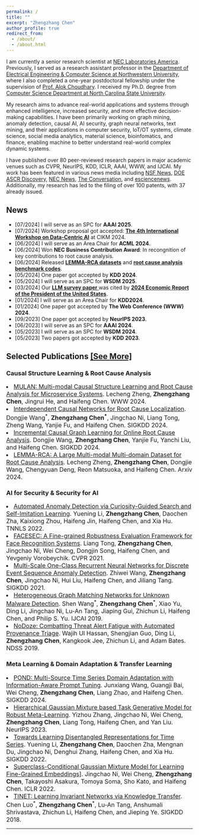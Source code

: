 ```yaml
---
permalink: /
title: ""
excerpt: "Zhengzhang Chen"
author_profile: true
redirect_from: 
  - /about/
  - /about.html
---
```



I am currently a senior research scientist at [NEC Laboratories America](https://www.nec-labs.com/research/data-science-system-security/people/zhengzhang-chen/). Previously, I served as a research assistant professor in the [Department of Electrical Engineering & Computer Science at Northwestern University](http://cucis.ece.northwestern.edu/members/zzc472/), where I also completed a one-year postdoctoral fellowship under the supervision of [Prof. Alok Choudhary](http://www.eecs.northwestern.edu/~choudhar/). I received my Ph.D. degree from [Computer Science Department at North Carolina State University](https://www.csc.ncsu.edu/). 

My research aims to advance real-world applications and systems through enhanced intelligence, increased security, and more effective decision-making capabilities. I have been primarily working on graph mining, anomaly detection, causal AI, AI security, graph neural networks, text mining, and their applications in computer security, IoT/OT systems, climate science, social media analytics, material science, bioinfomatics, and finance, enabling machine to better understand real-world complex dynamic systems. 

I have published over 80 peer-reviewed research papers in major academic venues such as CVPR, NeurIPS, KDD, ICLR, AAAI, WWW, and IJCAI. My work has been featured in various news media including [NSF News](https://www.nsf.gov/news/news_summ.jsp?cntn_id=125500&org=GEO&from=news), [DOE ASCR Discovery](https://ascr-discovery.science.doe.gov/2012/06/storm-tracking/), [NEC News](https://jpn.nec.com/press/201907/20190708_02.html), [The Conversation](https://theconversation.com/new-hurricane-detection-method-increases-predictability-9537), and [esciencenews](https://esciencenews.com/sources/physorg/2012/09/11/researchers.devise.more.accurate.method.predicting.hurricane.activity). Additionally, my research has led to the filing of over 100 patents, with 37 already issued.


News
-----
- \[07/2024\] I will serve as an SPC for <strong>AAAI 2025</strong>.
- \[07/2024\] Workshop proposal got accepted: [<strong>The 4th International Workshop on Data-Centric AI</strong>](https://data-centric-ai-dev.github.io/CIKM2024/) at CIKM 2024.
- \[06/2024\] I  will serve as an Area Chair for <strong>ACML 2024</strong>.
- \[06/2024\] Won <strong>NEC Business Contribution Award</strong>: In recongnition of key contributions to root cause analysis.
- \[06/2024\] Released [<strong>LEMMA-RCA datasets</strong>](https://lemma-rca.github.io/) and [<strong>root cause analysis benchmark codes</strong>](https://github.com/KnowledgeDiscovery/rca_baselines).
- \[05/2024\] One paper got accepted by <strong>KDD 2024</strong>.
- \[05/2024\] I will serve as an SPC for <strong>WSDM 2025</strong>.
- \[03/2024\] Our <a href="https://arxiv.org/pdf/2305.18703.pdf"><strong>LLM survey paper</strong> </a>  was cited by <a href="https://www.whitehouse.gov/cea/written-materials/2024/03/21/the-2024-economic-report-of-the-president/"> <strong>2024 Economic Report of the President of the United States</strong></a>. 
- \[01/2024\] I will serve as an Area Chair for <strong>KDD2024</strong>.
- \[01/2024\] One paper got accepted by <strong>The Web Conference (WWW) 2024</strong>.
- \[09/2023\] One paper got accepted by <strong>NeurIPS 2023</strong>.
- \[06/2023\] I will serve as an SPC for <strong>AAAI 2024</strong>.
- \[05/2023\] I will serve as an SPC for <strong>WSDM 2024</strong>.
- \[05/2023\] Two papers got accepted by <strong>KDD 2023</strong>.


Selected Publications [\[See More\]](https://zhengzhangchen.github.io/publications/)
-----
<h3>Causal Structure Learning & Root Cause Analysis</h3> 
<li>  <font size="3"><a href="https://zhengzhangchen.github.io/paper/MULAN- Multi-modal Causal Structure Learning and Root Cause Analysis for Microservice Systems.pdf" target="_blank" rel="nofollow"> MULAN: Multi-modal Causal Structure Learning and Root Cause Analysis for Microservice Systems</a>. Lecheng Zheng, <b>Zhengzhang Chen</b>, Jingrui He, and Haifeng Chen. WWW 2024. </font> </li>  
<li>  <font size="3"><a href="https://zhengzhangchen.github.io/paper/Interdependent Causal Networks for Root Cause Localization.pdf" target="_blank" rel="nofollow"> Interdependent Causal Networks for Root Cause Localization</a>. Dongjie Wang<sup>*</sup>, <b>Zhengzhang Chen<sup>*</sup></b>, Jingchao Ni, Liang Tong, Zheng Wang, Yanjie Fu, and Haifeng Chen. SIGKDD 2024.</font> </li> 
<li>  <font size="3"><a href="https://zhengzhangchen.github.io/paper/Incremental Causal Graph Learning for Online Root Cause Analysis.pdf" target="_blank" rel="nofollow"> Incremental Causal Graph Learning for Online Root Cause Analysis</a>. Dongjie Wang, <b>Zhengzhang Chen</b>, Yanjie Fu, Yanchi Liu, and Haifeng Chen. SIGKDD 2024.</font> </li>  
<li>  <font size="3"><a href="https://arxiv.org/pdf/2406.05375" target="_blank" rel="nofollow"> LEMMA-RCA: A Large Multi-modal Multi-domain Dataset for Root Cause Analysis</a>. Lecheng Zheng, <b>Zhengzhang Chen</b>, Dongjie Wang, Chengyuan Deng, Reon Matsuoka, and Haifeng Chen. Arxiv 2024.</font> </li>  

<h3> AI for Security & Security for AI</h3> 
<li> <font size="3"><a href="https://zhengzhangchen.github.io/paper/Automated_Anomaly_Detection_via_Curiosity-Guided_Search_and_Self-Imitation_Learning.pdf" target="_blank" rel="nofollow"> Automated Anomaly Detection via Curiosity-Guided Search and Self-Imitation Learning</a>. Yuening Li, <b>Zhengzhang Chen</b>, Daochen Zha, Kaixiong Zhou, Haifeng Jin, Haifeng Chen, and Xia Hu. TNNLS 2022.</font> </li> 
<li><font size="3"> <a href="https://zhengzhangchen.github.io/paper/FACESEC- A Fine-grained Robustness Evaluation Framework for Face Recognition Systems.pdf" target="_blank" rel="nofollow"> FACESEC: A Fine-grained Robustness Evaluation Framework for Face Recognition Systems</a>. Liang Tong, <b>Zhengzhang Chen</b>, Jingchao Ni, Wei Cheng, Dongjin Song, Haifeng Chen, and Yevgeniy Vorobeychik. CVPR 2021.</font> </li>  
<li> <font size="3"> <a href="https://zhengzhangchen.github.io/paper/Multi-Scale One-Class Recurrent Neural Networks for Discrete Event Sequence Anomaly Detection.pdf" target="_blank" rel="nofollow"> Multi-Scale One-Class Recurrent Neural Networks for Discrete Event Sequence Anomaly Detection</a>. Zhiwei Wang, <b>Zhengzhang Chen</b>, Jingchao Ni, Hui Liu, Haifeng Chen, and Jiliang Tang. SIGKDD 2021.</font>  </li> 
<li> <font size="3"> <a href="https://zhengzhangchen.github.io/paper/Heterogeneous_Graph_Matching_Networks_Application_to_Unknown_Malware_Detection.pdf" target="_blank" rel="nofollow"> Heterogeneous Graph Matching Networks for Unknown Malware Detection</a>. Shen Wang<sup>*</sup>, <b>Zhengzhang Chen</b><sup>*</sup>, Xiao Yu, Ding Li, Jingchao Ni, Lu-An Tang, Jiaping Gui, Zhichun Li, Haifeng Chen, and Philip S. Yu. IJCAI 2019.</font> </li> 
<li> <font size="3"> <a href="https://zhengzhangchen.github.io/paper/NODOZE- Combatting Threat Alert Fatigue with Automated Provenance Triage.pdf" target="_blank" rel="nofollow"> NoDoze: Combatting Threat Alert Fatigue with Automated Provenance Triage</a>. Wajih Ul Hassan, Shengjian Guo, Ding Li, <b>Zhengzhang Chen</b>, Kangkook Jee, Zhichun Li, and Adam Bates. NDSS 2019.</font></li> 

<h3>Meta Learning & Domain Adaptation & Transfer Learning </h3> 
<li> <font size="3"> <a href="https://zhengzhangchen.github.io/paper/POND- Multi-Source Time Series Domain Adaptation with Information-Aware Prompt Tuning.pdf" target="_blank" rel="nofollow"> POND: Multi-Source Time Series Domain Adaptation with Information-Aware Prompt Tuning</a>. Junxiang Wang, Guangji Bai, Wei Cheng, <b>Zhengzhang Chen</b>, Liang Zhao, and Haifeng Chen. SIGKDD 2024.</font> </li>
<li> <font size="3"> <a href="https://zhengzhangchen.github.io/paper/NeurIPS-2023-hierarchical-gaussian-mixture-based-task-generative-model-for-robust-meta-learning-Paper-Conference.pdf" target="_blank" rel="nofollow">Hierarchical Gaussian Mixture based Task Generative Model for Robust Meta-Learning</a>. Yizhou Zhang, Jingchao Ni, Wei Cheng, <b>Zhengzhang Chen</b>, Liang Tong, Haifeng Chen, and Yan Liu. NeurIPS 2023.</font></li>
<li> <font size="3"> <a href="https://zhengzhangchen.github.io/paper/Towards_Robust_Graph_Neural_Networks_via_Adversarial_Contrastive_Learning.pdf" target="_blank" rel="nofollow"> Towards Learning Disentangled Representations for Time Series</a>. Yuening Li, <b>Zhengzhang Chen</b>, Daochen Zha, Mengnan Du, Jingchao Ni, Denghui Zhang, Haifeng Chen, and Xia Hu. SIGKDD 2022.</font></li>
<li> <font size="3"> <a href="https://zhengzhangchen.github.io/paper/Superclass-Conditional Gaussian Mixture Model for Learning Fine-Grained Embeddings.pdf" target="_blank" rel="nofollow"> Superclass-Conditional Gaussian Mixture Model for Learning Fine-Grained Embeddings]</a>. Jingchao Ni, Wei Cheng, <b>Zhengzhang Chen</b>, Takayoshi Asakura, Tomoya Soma, Sho Kato, and Haifeng Chen. ICLR 2022.</font></li>
<li> <font size="3"> <a href="https://zhengzhangchen.github.io/paper/TINET- Learning Invariant Networks via Knowledge Transfer.pdf" target="_blank" rel="nofollow"> TINET: Learning Invariant Networks via Knowledge Transfer</a>. Chen Luo<sup>*</sup>, <b>Zhengzhang Chen</b><sup>*</sup>, Lu-An Tang, Anshumali Shrivastava, Zhichun Li, Haifeng Chen, and Jieping Ye. SIGKDD 2018. </font></li>

-----
<script type='text/javascript' id='clustrmaps' src='//cdn.clustrmaps.com/map_v2.js?cl=ffffff&w=300&t=n&d=krrxnT9a1WuFAfaOpcnuRh21apszS4RcLvSetwmeNFg&co=2d78ad&cmo=3acc3a&cmn=ff5353&ct=ffffff'></script>
